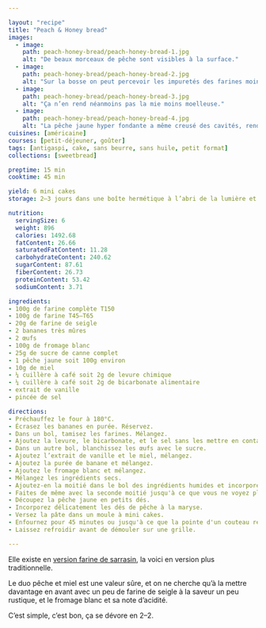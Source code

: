 ```yaml
---

layout: "recipe"
title: "Peach & Honey bread"
images:
  - image:
    path: peach-honey-bread/peach-honey-bread-1.jpg
    alt: "De beaux morceaux de pêche sont visibles à la surface."
  - image:
    path: peach-honey-bread/peach-honey-bread-2.jpg
    alt: "Sur la bosse on peut percevoir les impuretés des farines moins raffinées."
  - image:
    path: peach-honey-bread/peach-honey-bread-3.jpg
    alt: "Ça n’en rend néanmoins pas la mie moins moelleuse."
  - image:
    path: peach-honey-bread/peach-honey-bread-4.jpg
    alt: "La pêche jaune hyper fondante a même creusé des cavités, rendant le tout bien aéré."
cuisines: [américaine]
courses: [petit-déjeuner, goûter]
tags: [antigaspi, cake, sans beurre, sans huile, petit format]
collections: [sweetbread]

preptime: 15 min
cooktime: 45 min

yield: 6 mini cakes
storage: 2–3 jours dans une boîte hermétique à l’abri de la lumière et de la chaleur. 5 jours au frigo. 2 mois au congélateur.

nutrition:
  servingSize: 6
  weight: 896
  calories: 1492.68
  fatContent: 26.66
  saturatedFatContent: 11.28
  carbohydrateContent: 240.62
  sugarContent: 87.61
  fiberContent: 26.73
  proteinContent: 53.42
  sodiumContent: 3.71

ingredients:
- 100g de farine complète T150
- 100g de farine T45–T65
- 20g de farine de seigle
- 2 bananes très mûres
- 2 œufs
- 100g de fromage blanc
- 25g de sucre de canne complet
- 1 pêche jaune soit 100g environ
- 10g de miel
- ¼ cuillère à café soit 2g de levure chimique
- ¼ cuillère à café soit 2g de bicarbonate alimentaire
- extrait de vanille
- pincée de sel

directions:
- Préchauffez le four à 180°C.
- Écrasez les bananes en purée. Réservez.
- Dans un bol, tamisez les farines. Mélangez. 
- Ajoutez la levure, le bicarbonate, et le sel sans les mettre en contact.
- Dans un autre bol, blanchissez les œufs avec le sucre. 
- Ajoutez l’extrait de vanille et le miel, mélangez. 
- Ajoutez la purée de banane et mélangez. 
- Ajoutez le fromage blanc et mélangez. 
- Mélangez les ingrédients secs. 
- Ajoutez-en la moitié dans le bol des ingrédients humides et incorporez délicatement à la maryse. 
- Faites de même avec la seconde moitié jusqu'à ce que vous ne voyez plus de grumeaux.
- Découpez la pêche jaune en petits dés.
- Incorporez délicatement les dés de pêche à la maryse.
- Versez la pâte dans un moule à mini cakes.
- Enfournez pour 45 minutes ou jusqu'à ce que la pointe d'un couteau ressorte sèche. 
- Laissez refroidir avant de démouler sur une grille. 

---
```


Elle existe en [version farine de sarrasin](bucks-peach-bread.html), la voici en version plus traditionnelle.

Le duo pêche et miel est une valeur sûre, et on ne cherche qu’à la mettre davantage en avant avec un peu de farine de seigle à la saveur un peu rustique, et le fromage blanc et sa note d’acidité.

C’est simple, c’est bon, ça se dévore en 2–2.